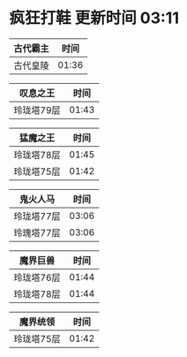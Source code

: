 # 疯狂打鞋 更新时间 03:11

| 古代霸主   | 时间    |
|--------|-------|
| 古代皇陵 | 01:36 |

| 叹息之王   | 时间    |
|--------|-------|
| 玲珑塔79层 | 01:43 |

| 猛魔之王   | 时间    |
|--------|-------|
| 玲珑塔78层 | 01:45 |
| 玲珑塔75层 | 01:42 |

| 鬼火人马   | 时间    |
|--------|-------|
| 玲珑塔77层 | 03:06 |
| 玲瑰塔77层 | 03:06 |

| 魔界巨兽   | 时间    |
|--------|-------|
| 玲珑塔76层 | 01:44 |
| 玲珑塔78层 | 01:44 |

| 魔界统领   | 时间    |
|--------|-------|
| 玲珑塔75层 | 01:42 |